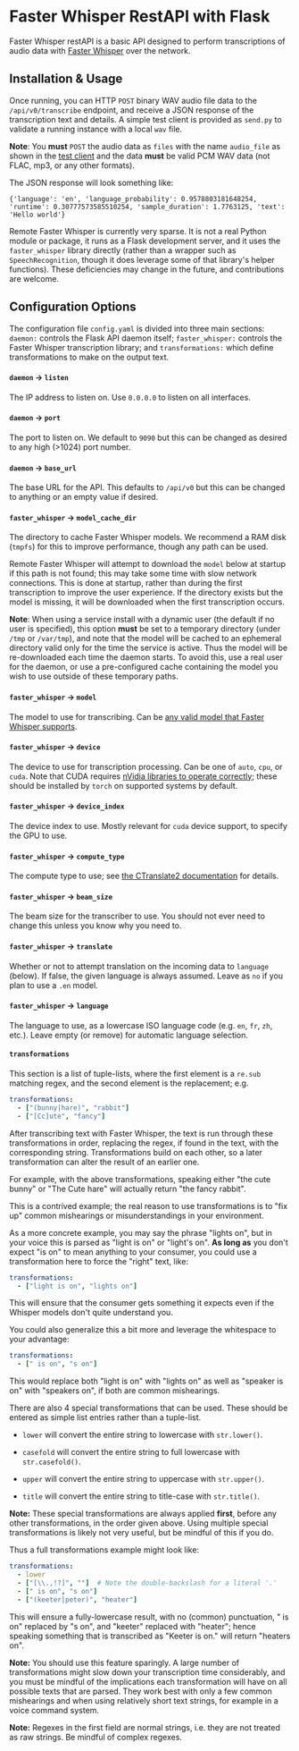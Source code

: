# Faster Whisper RestAPI with Flask

<p align="center">
<a href="https://github.com/glory03023/faster-whisper-falsk-resetAPI"></a>
</p>

Faster Whisper restAPI is a basic API designed to perform transcriptions of audio data with [Faster Whisper](https://github.com/guillaumekln/faster-whisper) over the network.

## Installation & Usage

Once running, you can HTTP `POST` binary WAV audio file data to the `/api/v0/transcribe` endpoint, and receive a JSON response of the transcription text and details. A simple test client is provided as `send.py` to validate a running instance with a local `wav` file.

**Note**: You **must** `POST` the audio data as `files` with the name `audio_file` as shown in the [test client](/send.py#L28) and the data **must** be valid PCM WAV data (not FLAC, mp3, or any other formats).

The JSON response will look something like:

```
{'language': 'en', 'language_probability': 0.9578803181648254, 'runtime': 0.30777573585510254, 'sample_duration': 1.7763125, 'text': 'Hello world'}
```

Remote Faster Whisper is currently very sparse. It is not a real Python module or package, it runs as a Flask development server, and it uses the `faster_whisper` library directly (rather than a wrapper such as `SpeechRecognition`, though it does leverage some of that library's helper functions). These deficiencies may change in the future, and contributions are welcome.

## Configuration Options

The configuration file `config.yaml` is divided into three main sections: `daemon:` controls the Flask API daemon itself; `faster_whisper:` controls the Faster Whisper transcription library; and `transformations:` which define transformations to make on the output text.

#### `daemon` -> `listen`

The IP address to listen on. Use `0.0.0.0` to listen on all interfaces.

#### `daemon` -> `port`

The port to listen on. We default to `9090` but this can be changed as desired to any high (>1024) port number.

#### `daemon` -> `base_url`

The base URL for the API. This defaults to `/api/v0` but this can be changed to anything or an empty value if desired.

#### `faster_whisper` -> `model_cache_dir`

The directory to cache Faster Whisper models. We recommend a RAM disk (`tmpfs`) for this to improve performance, though any path can be used.

Remote Faster Whisper will attempt to download the `model` below at startup if this path is not found; this may take some time with slow network connections. This is done at startup, rather than during the first transcription to improve the user experience. If the directory exists but the model is missing, it will be downloaded when the first transcription occurs.

**Note**: When using a service install with a dynamic user (the default if no user is specified), this option **must** be set to a temporary directory (under `/tmp` or `/var/tmp`), and note that the model will be cached to an ephemeral directory valid only for the time the service is active. Thus the model will be re-downloaded each time the daemon starts. To avoid this, use a real user for the daemon, or use a pre-configured cache containing the model you wish to use outside of these temporary paths.

#### `faster_whisper` -> `model`

The model to use for transcribing. Can be [any valid model that Faster Whisper supports](https://github.com/guillaumekln/faster-whisper/blob/master/faster_whisper/transcribe.py#L90).

#### `faster_whisper` -> `device`

The device to use for transcription processing. Can be one of `auto`, `cpu`, or `cuda`. Note that CUDA requires [nVidia libraries to operate correctly](https://github.com/guillaumekln/faster-whisper#gpu-support); these should be installed by `torch` on supported systems by default.

#### `faster_whisper` -> `device_index`

The device index to use. Mostly relevant for `cuda` device support, to specify the GPU to use.

#### `faster_whisper` -> `compute_type`

The compute type to use; see [the CTranslate2 documentation](https://opennmt.net/CTranslate2/quantization.html) for details.

#### `faster_whisper` -> `beam_size`

The beam size for the transcriber to use. You should not ever need to change this unless you know why you need to.

#### `faster_whisper` -> `translate`

Whether or not to attempt translation on the incoming data to `language` (below). If false, the given language is always assumed. Leave as `no` if you plan to use a `.en` model.

#### `faster_whisper` -> `language`

The language to use, as a lowercase ISO language code (e.g. `en`, `fr`, `zh`, etc.). Leave empty (or remove) for automatic language selection.

#### `transformations`

This section is a list of tuple-lists, where the first element is a `re.sub` matching regex, and the second element is the replacement; e.g.

   ```yaml
   transformations:
     - ["(bunny|hare)", "rabbit"]
     - ["[Cc]ute", "fancy"]
   ```

After transcribing text with Faster Whisper, the text is run through these transformations in order, replacing the regex, if found in the text, with the corresponding string. Transformations build on each other, so a later transformation can alter the result of an earlier one.

For example, with the above transformations, speaking either "the cute bunny" or "The Cute hare" will actually return "the fancy rabbit".

This is a contrived example; the real reason to use transformations is to "fix up" common mishearings or misunderstandings in your environment.

As a more concrete example, you may say the phrase "lights on", but in your voice this is parsed as "light is on" or "light's on". **As long as** you don't expect "is on" to mean anything to your consumer, you could use a transformation here to force the "right" text, like:

   ```yaml
   transformations:
     - ["light is on", "lights on"]
   ```

This will ensure that the consumer gets something it expects even if the Whisper models don't quite understand you.

You could also generalize this a bit more and leverage the whitespace to your advantage:

   ```yaml
   transformations:
     - [" is on", "s on"]
   ```

This would replace both "light is on" with "lights on" as well as "speaker is on" with "speakers on", if both are common mishearings.

There are also 4 special transformations that can be used. These should be entered as simple list entries rather than a tuple-list.

* `lower` will convert the entire string to lowercase with `str.lower()`.

* `casefold` will convert the entire string to full lowercase with `str.casefold()`.

* `upper` will convert the entire string to uppercase with `str.upper()`.

* `title` will convert the entire string to title-case with `str.title()`.

**Note:** These special transformations are always applied **first**, before any other transformations, in the order given above. Using multiple special transformations is likely not very useful, but be mindful of this if you do.

Thus a full transformations example might look like:

   ```yaml
   transformations:
     - lower
     - ["[\\.,!?]", ""]  # Note the double-backslash for a literal '.'
     - [" is on", "s on"]
     - ["(keeter|peter)", "heater"]
   ```

This will ensure a fully-lowercase result, with no (common) punctuation, " is on" replaced by "s on", and "keeter" replaced with "heater"; hence speaking something that is transcribed as "Keeter is on." will return "heaters on".

**Note:** You should use this feature sparingly. A large number of transformations might slow down your transcription time considerably, and you must be mindful of the implications each transformation will have on all possible texts that are parsed. They work best with only a few common mishearings and when using relatively short text strings, for example in a voice command system.

**Note:** Regexes in the first field are normal strings, i.e. they are not treated as raw strings. Be mindful of complex regexes.
